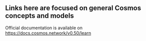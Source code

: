 ## Links here are focused on general Cosmos concepts and models

Official documentation is available on https://docs.cosmos.network/v0.50/learn